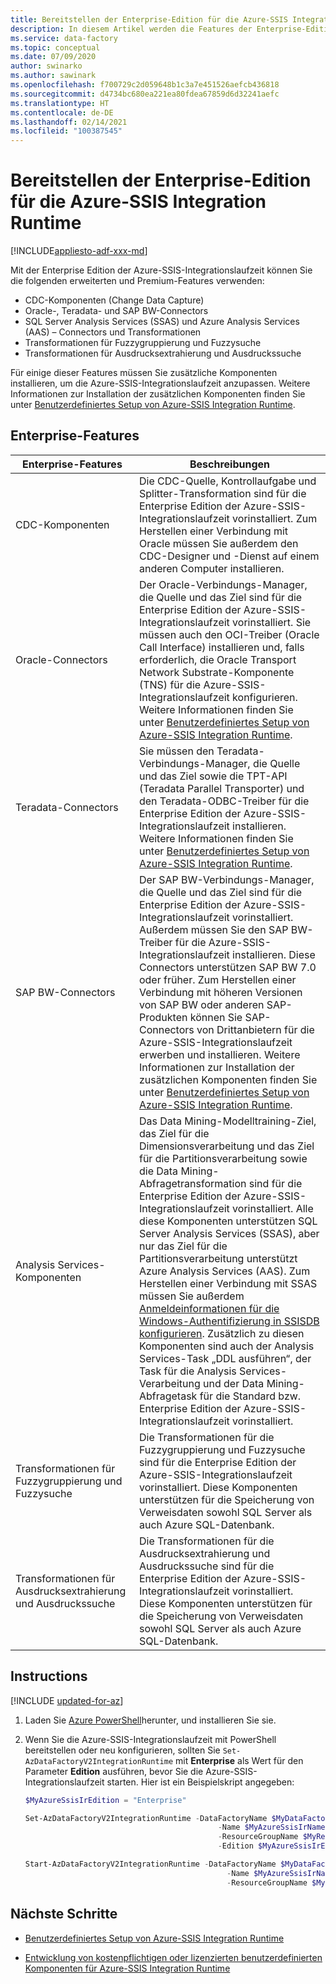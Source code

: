 ```yaml
---
title: Bereitstellen der Enterprise-Edition für die Azure-SSIS Integration Runtime
description: In diesem Artikel werden die Features der Enterprise-Edition für die Azure-SSIS-Integration Runtime beschrieben, und wie diese bereitgestellt wird.
ms.service: data-factory
ms.topic: conceptual
ms.date: 07/09/2020
author: swinarko
ms.author: sawinark
ms.openlocfilehash: f700729c2d059648b1c3a7e451526aefcb436818
ms.sourcegitcommit: d4734bc680ea221ea80fdea67859d6d32241aefc
ms.translationtype: HT
ms.contentlocale: de-DE
ms.lasthandoff: 02/14/2021
ms.locfileid: "100387545"
---
```

# <a name="provision-enterprise-edition-for-the-azure-ssis-integration-runtime"></a>Bereitstellen der Enterprise-Edition für die Azure-SSIS Integration Runtime

[!INCLUDE[appliesto-adf-xxx-md](includes/appliesto-adf-xxx-md.md)]

Mit der Enterprise Edition der Azure-SSIS-Integrationslaufzeit können Sie die folgenden erweiterten und Premium-Features verwenden:
-   CDC-Komponenten (Change Data Capture)
-   Oracle-, Teradata- und SAP BW-Connectors
-   SQL Server Analysis Services (SSAS) und Azure Analysis Services (AAS) – Connectors und Transformationen
-   Transformationen für Fuzzygruppierung und Fuzzysuche
-   Transformationen für Ausdrucksextrahierung und Ausdruckssuche

Für einige dieser Features müssen Sie zusätzliche Komponenten installieren, um die Azure-SSIS-Integrationslaufzeit anzupassen. Weitere Informationen zur Installation der zusätzlichen Komponenten finden Sie unter [Benutzerdefiniertes Setup von Azure-SSIS Integration Runtime](how-to-configure-azure-ssis-ir-custom-setup.md).

## <a name="enterprise-features"></a>Enterprise-Features

| **Enterprise-Features** | **Beschreibungen** |
|---|---|
| CDC-Komponenten | Die CDC-Quelle, Kontrollaufgabe und Splitter-Transformation sind für die Enterprise Edition der Azure-SSIS-Integrationslaufzeit vorinstalliert. Zum Herstellen einer Verbindung mit Oracle müssen Sie außerdem den CDC-Designer und -Dienst auf einem anderen Computer installieren. |
| Oracle-Connectors | Der Oracle-Verbindungs-Manager, die Quelle und das Ziel sind für die Enterprise Edition der Azure-SSIS-Integrationslaufzeit vorinstalliert. Sie müssen auch den OCI-Treiber (Oracle Call Interface) installieren und, falls erforderlich, die Oracle Transport Network Substrate-Komponente (TNS) für die Azure-SSIS-Integrationslaufzeit konfigurieren. Weitere Informationen finden Sie unter [Benutzerdefiniertes Setup von Azure-SSIS Integration Runtime](how-to-configure-azure-ssis-ir-custom-setup.md). |
| Teradata-Connectors | Sie müssen den Teradata-Verbindungs-Manager, die Quelle und das Ziel sowie die TPT-API (Teradata Parallel Transporter) und den Teradata-ODBC-Treiber für die Enterprise Edition der Azure-SSIS-Integrationslaufzeit installieren. Weitere Informationen finden Sie unter [Benutzerdefiniertes Setup von Azure-SSIS Integration Runtime](how-to-configure-azure-ssis-ir-custom-setup.md). |
| SAP BW-Connectors | Der SAP BW-Verbindungs-Manager, die Quelle und das Ziel sind für die Enterprise Edition der Azure-SSIS-Integrationslaufzeit vorinstalliert. Außerdem müssen Sie den SAP BW-Treiber für die Azure-SSIS-Integrationslaufzeit installieren. Diese Connectors unterstützen SAP BW 7.0 oder früher. Zum Herstellen einer Verbindung mit höheren Versionen von SAP BW oder anderen SAP-Produkten können Sie SAP-Connectors von Drittanbietern für die Azure-SSIS-Integrationslaufzeit erwerben und installieren. Weitere Informationen zur Installation der zusätzlichen Komponenten finden Sie unter [Benutzerdefiniertes Setup von Azure-SSIS Integration Runtime](how-to-configure-azure-ssis-ir-custom-setup.md). |
| Analysis Services-Komponenten               | Das Data Mining-Modelltraining-Ziel, das Ziel für die Dimensionsverarbeitung und das Ziel für die Partitionsverarbeitung sowie die Data Mining-Abfragetransformation sind für die Enterprise Edition der Azure-SSIS-Integrationslaufzeit vorinstalliert. Alle diese Komponenten unterstützen SQL Server Analysis Services (SSAS), aber nur das Ziel für die Partitionsverarbeitung unterstützt Azure Analysis Services (AAS). Zum Herstellen einer Verbindung mit SSAS müssen Sie außerdem [Anmeldeinformationen für die Windows-Authentifizierung in SSISDB konfigurieren](/sql/integration-services/lift-shift/ssis-azure-connect-with-windows-auth). Zusätzlich zu diesen Komponenten sind auch der Analysis Services-Task „DDL ausführen“, der Task für die Analysis Services-Verarbeitung und der Data Mining-Abfragetask für die Standard bzw. Enterprise Edition der Azure-SSIS-Integrationslaufzeit vorinstalliert. |
| Transformationen für Fuzzygruppierung und Fuzzysuche  | Die Transformationen für die Fuzzygruppierung und Fuzzysuche sind für die Enterprise Edition der Azure-SSIS-Integrationslaufzeit vorinstalliert. Diese Komponenten unterstützen für die Speicherung von Verweisdaten sowohl SQL Server als auch Azure SQL-Datenbank. |
| Transformationen für Ausdrucksextrahierung und Ausdruckssuche | Die Transformationen für die Ausdrucksextrahierung und Ausdruckssuche sind für die Enterprise Edition der Azure-SSIS-Integrationslaufzeit vorinstalliert. Diese Komponenten unterstützen für die Speicherung von Verweisdaten sowohl SQL Server als auch Azure SQL-Datenbank. |

## <a name="instructions"></a>Instructions

[!INCLUDE [updated-for-az](../../includes/updated-for-az.md)]

1.  Laden Sie [Azure PowerShell](/powershell/azure/install-az-ps)herunter, und installieren Sie sie.

2.  Wenn Sie die Azure-SSIS-Integrationslaufzeit mit PowerShell bereitstellen oder neu konfigurieren, sollten Sie `Set-AzDataFactoryV2IntegrationRuntime` mit **Enterprise** als Wert für den Parameter **Edition** ausführen, bevor Sie die Azure-SSIS-Integrationslaufzeit starten. Hier ist ein Beispielskript angegeben:

    ```powershell
    $MyAzureSsisIrEdition = "Enterprise"

    Set-AzDataFactoryV2IntegrationRuntime -DataFactoryName $MyDataFactoryName
                                               -Name $MyAzureSsisIrName
                                               -ResourceGroupName $MyResourceGroupName
                                               -Edition $MyAzureSsisIrEdition

    Start-AzDataFactoryV2IntegrationRuntime -DataFactoryName $MyDataFactoryName
                                                 -Name $MyAzureSsisIrName
                                                 -ResourceGroupName $MyResourceGroupName
    ```

## <a name="next-steps"></a>Nächste Schritte

-   [Benutzerdefiniertes Setup von Azure-SSIS Integration Runtime](how-to-configure-azure-ssis-ir-custom-setup.md)

-   [Entwicklung von kostenpflichtigen oder lizenzierten benutzerdefinierten Komponenten für Azure-SSIS Integration Runtime](how-to-develop-azure-ssis-ir-licensed-components.md)